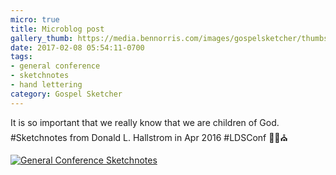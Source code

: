 ```yaml
---
micro: true
title: Microblog post
gallery_thumb: https://media.bennorris.com/images/gospelsketcher/thumbs/apr-16-1-hallstrom.jpg
date: 2017-02-08 05:54:11-0700
tags:
- general conference
- sketchnotes
- hand lettering
category: Gospel Sketcher
---
```


It is so important that we really know that we are children of God. #Sketchnotes from Donald L. Hallstrom in Apr 2016 #LDSConf ✍🏼⛪️

[![General Conference Sketchnotes](https://media.bennorris.com/images/gospelsketcher/general-conference/apr-2016/apr-16-1-hallstrom.jpg)](https://media.bennorris.com/images/gospelsketcher/general-conference/apr-2016/apr-16-1-hallstrom.jpg)
